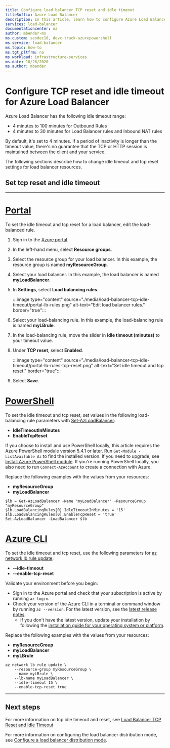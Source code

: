 ```yaml
---
title: Configure load balancer TCP reset and idle timeout
titleSuffix: Azure Load Balancer
description: In this article, learn how to configure Azure Load Balancer TCP idle timeout and reset.
services: load-balancer
documentationcenter: na
author: mbender-ms
ms.custom: seodec18, devx-track-azurepowershell
ms.service: load-balancer
ms.topic: how-to
ms.tgt_pltfrm: na
ms.workload: infrastructure-services
ms.date: 10/26/2020
ms.author: mbender
---
```


# Configure TCP reset and idle timeout for Azure Load Balancer

Azure Load Balancer has the following idle timeout range:

* 4 minutes to 100 minutes for Outbound Rules
* 4 minutes to 30 minutes for Load Balancer rules and Inbound NAT rules

By default, it's set to 4 minutes. If a period of inactivity is longer than the timeout value, there's no guarantee that the TCP or HTTP session is maintained between the client and your service. 

The following sections describe how to change idle timeout and tcp reset settings for load balancer resources.

## Set tcp reset and idle timeout
---
# [**Portal**](#tab/tcp-reset-idle-portal)

To set the idle timeout and tcp reset for a load balancer, edit the load-balanced rule. 

1. Sign in to the [Azure portal](https://portal.azure.com).

2. In the left-hand menu, select **Resource groups**.

3. Select the resource group for your load balancer. In this example, the resource group is named **myResourceGroup**.

4. Select your load balancer. In this example, the load balancer is named **myLoadBalancer**.

5. In **Settings**, select **Load balancing rules**.

     :::image type="content" source="./media/load-balancer-tcp-idle-timeout/portal-lb-rules.png" alt-text="Edit load balancer rules." border="true":::

6. Select your load-balancing rule. In this example, the load-balancing rule is named **myLBrule**.

7. In the load-balancing rule, move the slider in **Idle timeout (minutes)** to your timeout value.  

8. Under **TCP reset**, select **Enabled**.

   :::image type="content" source="./media/load-balancer-tcp-idle-timeout/portal-lb-rules-tcp-reset.png" alt-text="Set idle timeout and tcp reset." border="true":::

9. Select **Save**.

# [**PowerShell**](#tab/tcp-reset-idle-powershell)

To set the idle timeout and tcp reset, set values in the following load-balancing rule parameters with [Set-AzLoadBalancer](/powershell/module/az.network/set-azloadbalancer):

* **IdleTimeoutInMinutes**
* **EnableTcpReset**

If you choose to install and use PowerShell locally, this article requires the Azure PowerShell module version 5.4.1 or later. Run `Get-Module -ListAvailable Az` to find the installed version. If you need to upgrade, see [Install Azure PowerShell module](/powershell/azure/install-Az-ps). If you're running PowerShell locally, you also need to run `Connect-AzAccount` to create a connection with Azure.

Replace the following examples with the values from your resources:

* **myResourceGroup**
* **myLoadBalancer**

```azurepowershell
$lb = Get-AzLoadBalancer -Name "myLoadBalancer" -ResourceGroup "myResourceGroup"
$lb.LoadBalancingRules[0].IdleTimeoutInMinutes = '15'
$lb.LoadBalancingRules[0].EnableTcpReset = 'true'
Set-AzLoadBalancer -LoadBalancer $lb
```

# [**Azure CLI**](#tab/tcp-reset-idle-cli)

To set the idle timeout and tcp reset, use the following parameters for [az network lb rule update](/cli/azure/network/lb/rule?az_network_lb_rule_update):

* **--idle-timeout**
* **--enable-tcp-reset**

Validate your environment before you begin:

* Sign in to the Azure portal and check that your subscription is active by running `az login`.
* Check your version of the Azure CLI in a terminal or command window by running `az --version`. For the latest version, see the [latest release notes](/cli/azure/release-notes-azure-cli?tabs=azure-cli).
  * If you don't have the latest version, update your installation by following the [installation guide for your operating system or platform](/cli/azure/install-azure-cli).

Replace the following examples with the values from your resources:

* **myResourceGroup**
* **myLoadBalancer**
* **myLBrule**


```azurecli
az network lb rule update \
    --resource-group myResourceGroup \
    --name myLBrule \
    --lb-name myLoadBalancer \
    --idle-timeout 15 \
    --enable-tcp-reset true
```
---
## Next steps

For more information on tcp idle timeout and reset, see [Load Balancer TCP Reset and Idle Timeout](load-balancer-tcp-reset.md)

For more information on configuring the load balancer distribution mode, see [Configure a load balancer distribution mode](load-balancer-distribution-mode.md).
